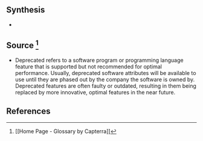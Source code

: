 ## Synthesis
- 
## Source [^1]
- Deprecated refers to a software program or programming language feature that is supported but not recommended for optimal performance. Usually, deprecated software attributes will be available to use until they are phased out by the company the software is owned by. Deprecated features are often faulty or outdated, resulting in them being replaced by more innovative, optimal features in the near future.
## References

[^1]: [[Home Page - Glossary by Capterra]]